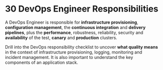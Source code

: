 
# 30 DevOps Engineer Responsibilities

A DevOps Engineer is responsible for **infrastructure provisioning**, **configuration management**, the **continuous integration** and **delivery pipelines**, plus the **performance**, robustness, reliability, security and **availability** of the test, **canary** and **production** clusters.

Drill into the DevOps responsibility checklist to uncover **what quality means** in the context of infrastructure provisioning, logging, monitoring and incident management. It is also important to understand the key components of an application stack.

